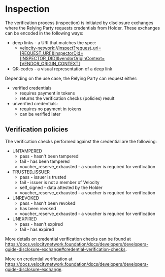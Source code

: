 # Inspection

The verification process (inspection) is initiated by disclosure exchanges where the Relying Party requests credentials from Holder. These exchanges can be encoded in the following ways:
* deep links - a URI that matches the spec:
    * [velocity-network://inspect?request_uri=[REQUEST_URI]&inspectorDid=[INSPECTOR_DID]&vendorOriginContext=[VENDOR_ORIGIN_CONTEXT]](velocity-network://inspect?request_uri=[REQUEST_URI]&inspectorDid=[INSPECTOR_DID]&vendorOriginContext=[VENDOR_ORIGIN_CONTEXT])
* QR-codes - a visual representation of a deep link

Depending on the  use case, the Relying Party can request either:
* verified credentials
    * requires payment in tokens
    * returns the verification checks (policies) result
* unverified credentials:
    * requires no payment in tokens
    * can be verified later

## Verification policies
The verification checks performed against the credential are the following:
* UNTAMPERED
    * pass - hasn't been tampered
    * fail - has been tampered
    * voucher_reserve_exhausted - a voucher is required for verification
* TRUSTED_ISSUER
    * pass - issuer is trusted
    * fail - issuer is not a member of Velocity
    * self_signed - data attested by the Holder
    * voucher_reserve_exhausted - a voucher is required for verification
* UNREVOKED
    * pass - hasn't been revoked
    * has been revoked
    * voucher_reserve_exhausted - a voucher is required for verification
* UNEXPIRED
    * pass - hasn't expired
    * fail - has expired

More details on credential verification checks can be found at https://docs.velocitynetwork.foundation/docs/developers/developers-guide-disclosure-exchange#credential-verification-checks.

More on credential verification at https://docs.velocitynetwork.foundation/docs/developers/developers-guide-disclosure-exchange.